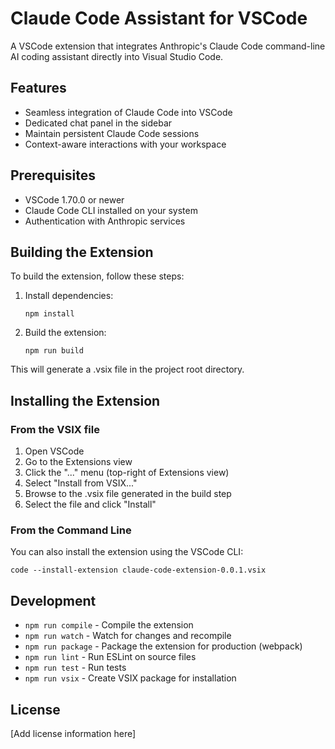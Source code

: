 # Claude Code Assistant for VSCode

A VSCode extension that integrates Anthropic's Claude Code command-line AI coding assistant directly into Visual Studio Code.

## Features

- Seamless integration of Claude Code into VSCode
- Dedicated chat panel in the sidebar
- Maintain persistent Claude Code sessions
- Context-aware interactions with your workspace

## Prerequisites

- VSCode 1.70.0 or newer
- Claude Code CLI installed on your system
- Authentication with Anthropic services

## Building the Extension

To build the extension, follow these steps:

1. Install dependencies:
   ```
   npm install
   ```

2. Build the extension:
   ```
   npm run build
   ```

This will generate a .vsix file in the project root directory.

## Installing the Extension

### From the VSIX file

1. Open VSCode
2. Go to the Extensions view
3. Click the "..." menu (top-right of Extensions view)
4. Select "Install from VSIX..."
5. Browse to the .vsix file generated in the build step
6. Select the file and click "Install"

### From the Command Line

You can also install the extension using the VSCode CLI:

```
code --install-extension claude-code-extension-0.0.1.vsix
```

## Development

- `npm run compile` - Compile the extension
- `npm run watch` - Watch for changes and recompile
- `npm run package` - Package the extension for production (webpack)
- `npm run lint` - Run ESLint on source files
- `npm run test` - Run tests
- `npm run vsix` - Create VSIX package for installation

## License

[Add license information here]